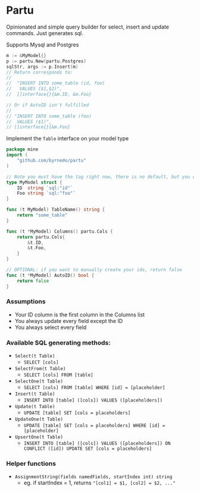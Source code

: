 # Partu

Opinionated and simple query builder for select, insert and update commands.
Just generates sql.

Supports Mysql and Postgres

```go
m := &MyModel{}
p := partu.New(partu.Postgres)
sqlStr, args := p.Insert(m)
// Return corresponds to:
//
//  "INSERT INTO some_table (id, foo)
//   VALUES ($1,$2)",
//  []interface{}{&m.ID, &m.Foo}

// Or if AutoID isn't fulfilled
//
// "INSERT INTO some_table (foo)
//  VALUES ($1)",
// []interface{}{&m.Foo}
```


Implement the `Table` interface on your model type
```go
package mine
import (
    "github.com/byrnedo/partu"
)

// Note you must have the tag right now, there is no default, but you can override it with `SetTag`
type MyModel struct {
    ID  string `sql:"id"`
    Foo string `sql:"foo"`
}

func (t MyModel) TableName() string {
    return "some_table"
}

func (t *MyModel) Columns() partu.Cols {
    return partu.Cols{
        &t.ID,
        &t.Foo,
    }
}

// OPTIONAL: if you want to manually create your ids, return false
func (t *MyModel) AutoID() bool {
    return false
}
```



### Assumptions

- Your ID column is the first column in the Columns list
- You always update every field except the ID 
- You always select every field


### Available SQL generating methods:

- `Select(t Table)`     
    - `SELECT [cols]`
- `SelectFrom(t Table)`
    - `SELECT [cols] FROM [table]`
- `SelectOne(t Table)`
    - `SELECT [cols] FROM [table] WHERE [id] = [placeholder]`
- `Insert(t Table)`
    - `INSERT INTO [table] ([cols]) VALUES ([placeholders])`
- `Update(t Table)`
    - `UPDATE [table] SET [cols = placeholders]`
- `UpdateOne(t Table)`
    - `UPDATE [table] SET [cols = placeholders] WHERE [id] = [placeholder]`
- `UpsertOne(t Table)`
    - `INSERT INTO [table] ([cols]) VALUES ([placeholders]) ON CONFLICT ([id]) UPDATE SET [cols = placeholders]`
   
### Helper functions

- `AssignmentString(fields namedFields, startIndex int) string`
    - eg. if startIndex = 1, returns `"[col1] = $1, [col2] = $2, ..."`


